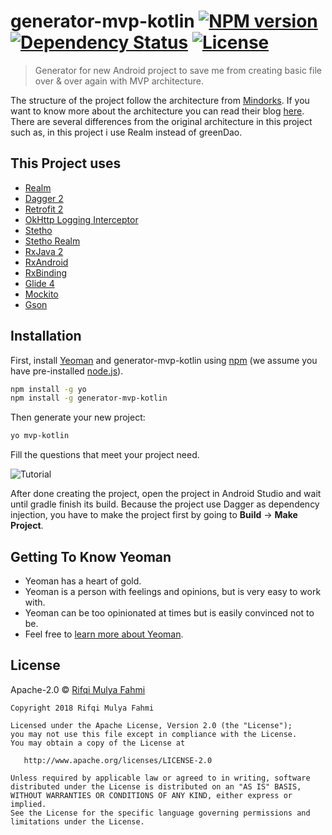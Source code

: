 # generator-mvp-kotlin [![NPM version][npm-image]][npm-url] [![Dependency Status][daviddm-image]][daviddm-url] [![License](https://img.shields.io/badge/License-Apache%202.0-blue.svg)](https://opensource.org/licenses/Apache-2.0)
> Generator for new Android project to save me from creating basic file over &amp; over again with MVP architecture.

The structure of the project follow the architecture from [Mindorks](https://github.com/MindorksOpenSource/android-mvp-architecture). If you want to know more about the architecture you can read their blog [here](https://blog.mindorks.com/essential-guide-for-designing-your-android-app-architecture-mvp-part-2-b2ac6f3f9637). There are several differences from the original architecture in this project such as, in this project i use Realm instead of greenDao.
## This Project uses
- [Realm](https://realm.io/docs/java/latest#installation)
- [Dagger 2](https://github.com/google/dagger)
- [Retrofit 2](http://square.github.io/retrofit/)
- [OkHttp Logging Interceptor](https://github.com/square/okhttp/tree/master/okhttp-logging-interceptor)
- [Stetho](http://facebook.github.io/stetho/)
- [Stetho Realm](https://github.com/uPhyca/stetho-realm)
- [RxJava 2](https://github.com/ReactiveX/RxJava)
- [RxAndroid](https://github.com/ReactiveX/RxAndroid)
- [RxBinding](https://github.com/JakeWharton/RxBinding)
- [Glide 4](https://github.com/bumptech/glide)
- [Mockito](http://site.mockito.org/)
- [Gson](https://github.com/google/gson)


## Installation

First, install [Yeoman](http://yeoman.io) and generator-mvp-kotlin using [npm](https://www.npmjs.com/) (we assume you have pre-installed [node.js](https://nodejs.org/)).

```bash
npm install -g yo
npm install -g generator-mvp-kotlin
```

Then generate your new project:

```bash
yo mvp-kotlin
```

Fill the questions that meet your project need.


![Tutorial](https://raw.githubusercontent.com/zcabez/generator-mvp-kotlin/master/tutorial.gif)

After done creating the project, open the project in Android Studio and wait until gradle finish its build. Because the project use Dagger as dependency injection, you have to make the project first by going to **Build** -> **Make Project**.


## Getting To Know Yeoman

 * Yeoman has a heart of gold.
 * Yeoman is a person with feelings and opinions, but is very easy to work with.
 * Yeoman can be too opinionated at times but is easily convinced not to be.
 * Feel free to [learn more about Yeoman](http://yeoman.io/).

## License

Apache-2.0 © [Rifqi Mulya Fahmi](https://renotekno.com/)

```
Copyright 2018 Rifqi Mulya Fahmi

Licensed under the Apache License, Version 2.0 (the "License");
you may not use this file except in compliance with the License.
You may obtain a copy of the License at

   http://www.apache.org/licenses/LICENSE-2.0

Unless required by applicable law or agreed to in writing, software
distributed under the License is distributed on an "AS IS" BASIS,
WITHOUT WARRANTIES OR CONDITIONS OF ANY KIND, either express or implied.
See the License for the specific language governing permissions and
limitations under the License.
```

[npm-image]: https://badge.fury.io/js/generator-mvp-kotlin.svg
[npm-url]: https://npmjs.org/package/generator-mvp-kotlin
[travis-image]: https://travis-ci.org/zcabez/generator-mvp-kotlin.svg?branch=master
[travis-url]: https://travis-ci.org/zcabez/generator-mvp-kotlin
[daviddm-image]: https://david-dm.org/zcabez/generator-mvp-kotlin.svg?theme=shields.io
[daviddm-url]: https://david-dm.org/zcabez/generator-mvp-kotlin
[coveralls-image]: https://coveralls.io/repos/zcabez/generator-mvp-kotlin/badge.svg
[coveralls-url]: https://coveralls.io/r/zcabez/generator-mvp-kotlin

